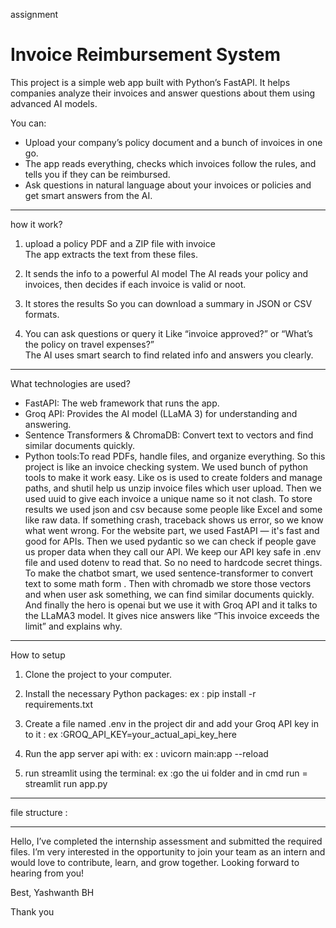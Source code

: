 assignment
# Invoice Reimbursement System

This project is a simple web app built with Python’s FastAPI. It helps companies analyze their invoices and answer questions about them using advanced AI models.

You can:

- Upload your company’s policy document and a bunch of invoices in one go.
- The app reads everything, checks which invoices follow the rules, and tells you if they can be reimbursed.
- Ask questions in natural language about your invoices or policies and get smart answers from the AI.

---

how it work?

1. upload a policy PDF and a ZIP file with invoice  
   The app extracts the text from these files.

2. It sends the info to a powerful AI model
   The AI reads your policy and invoices, then decides if each invoice is valid or noot.

3. It stores the results
   So you can download a summary in JSON or CSV formats.

4. You can ask questions or query it 
   Like “invoice approved?” or “What’s the policy on travel expenses?”  
   The AI uses smart search to find related info and answers you clearly.

---

What technologies are used?

- FastAPI: The web framework that runs the app.  
- Groq API: Provides the AI model (LLaMA 3) for understanding and answering.  
- Sentence Transformers & ChromaDB: Convert text to vectors and find similar documents quickly.  
- Python tools:To read PDFs, handle files, and organize everything.
  So this project is like an invoice checking system. We used bunch of python tools to make it work easy. Like os is used to create folders and manage paths, and shutil help us unzip invoice files which user upload. Then we used uuid to give each invoice a unique name so it not clash. To store results we used json and csv because some people like Excel and some like raw data. If something crash, traceback shows us error, so we know what went wrong.
   For the website part, we used FastAPI — it's fast and good for APIs. Then we used pydantic so we can check if people gave us proper data when they call our API. We keep our API key safe in .env file and used dotenv to read that. So no need to hardcode secret things.
   To make the chatbot smart, we used sentence-transformer to convert text to some math form . Then with chromadb we store those vectors and when user ask something, we can find similar documents quickly. And finally the hero is openai but we use it with Groq API and it talks to the LLaMA3 model. It gives nice answers like “This invoice exceeds the limit” and explains why.

---

How to setup

1. Clone the project to your computer.

2. Install the necessary Python packages:
 ex : pip install -r requirements.txt
3. Create a file named .env in the project dir and add your Groq API key in to it :
 ex :GROQ_API_KEY=your_actual_api_key_here
4. Run the app server api with:
 ex : uvicorn main:app --reload
5. run streamlit using the terminal:
 ex :go the ui folder and in cmd run = streamlit run app.py

---

file structure :


---

Hello,
I’ve completed the internship assessment and submitted the required files. I’m very interested in the opportunity to join your team as an intern and would love to contribute, learn, and grow together. Looking forward to hearing from you!

Best,
Yashwanth BH


Thank you


